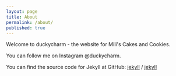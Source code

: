 ```yaml
---
layout: page
title: About
permalink: /about/
published: true
---
```


Welcome to duckycharm - the website for Mili's Cakes and Cookies.

You can follow me on Instagram @duckycharm.

You can find the source code for Jekyll at GitHub:
[jekyll][jekyll-organization] /
[jekyll](https://github.com/jekyll/jekyll)


[jekyll-organization]: https://github.com/jekyll
